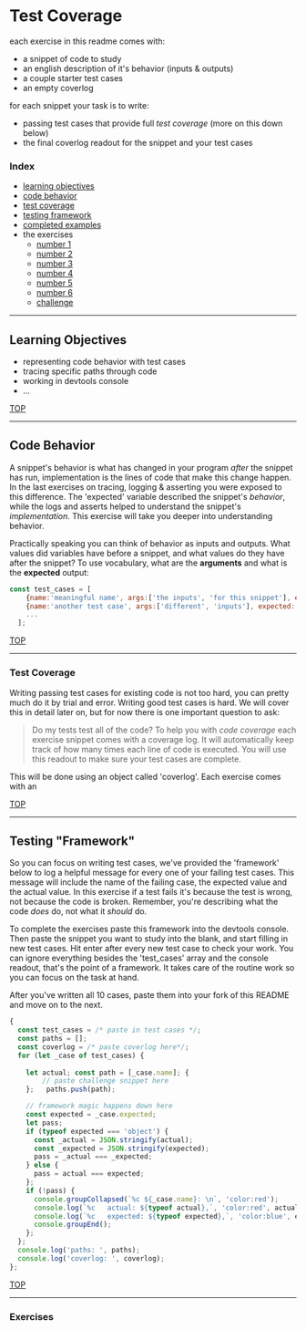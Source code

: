 # Test Coverage

each exercise in this readme comes with:
* a snippet of code to study
* an english description of it's behavior (inputs & outputs)
* a couple starter test cases
* an empty coverlog

for each snippet your task is to write:
* passing test cases that provide full _test coverage_ (more on this down below)
* the final coverlog readout for the snippet and your test cases 

### Index
* [learning objectives](#learning-objectives)
* [code behavior](#code-behavior)
* [test coverage](#test-coverage)
* [testing framework](#testing-framework)
* [completed examples](./completed-examples.md)
* the exercises
    * [number 1](#1)
    * [number 2](#2)
    * [number 3](#3)
    * [number 4](#4)
    * [number 5](#5)
    * [number 6](#6)
    * [challenge](#challenge)

---

## Learning Objectives

* representing code behavior with test cases
* tracing specific paths through code
* working in devtools console
* ...

[TOP](#test-coverage)

---

## Code Behavior

A snippet's behavior is what has changed in your program _after_ the snippet has run, implementation is the lines of code that make this change happen.  In the last exercises on tracing, logging & asserting you were exposed to this difference.  The 'expected' variable described the snippet's _behavior_, while the logs and asserts helped to understand the snippet's _implementation_. This exercise will take you deeper into understanding behavior.

Practically speaking you can think of behavior as inputs and outputs.   What values did variables have before a snippet, and what values do they have after the snippet?  To use vocabulary, what are the __arguments__ and what is the __expected__ output:
```js
const test_cases = [
    {name:'meaningful name', args:['the inputs', 'for this snippet'], expected: 'what it should output'},
    {name:'another test case', args:['different', 'inputs'], expected: 'the expected output'},
    ...
  ];
```

[TOP](#test-coverage)

---

### Test Coverage

Writing passing test cases for existing code is not too hard, you can pretty much do it by trial and error. Writing good test cases is hard.  We will cover this in detail later on, but for now there is one important question to ask:
> Do my tests test all of the code?
To help you with _code coverage_ each exercise snippet comes with a coverage log.  It will automatically keep track of how many times each line of code is executed.  You will use this readout to make sure your test cases are complete.

This will be done using an object called 'coverlog'.  Each exercise comes with an 


[TOP](#test-coverage)

---

## Testing "Framework"

So you can focus on writing test cases, we've provided the 'framework' below to log a helpful message for every one of your failing test cases.  This message will include the name of the failing case, the expected value and the actual value.  In this exercise if a test fails it's because the test is wrong, not because the code is broken.  Remember, you're describing what the code _does_ do, not what it _should_ do.

To complete the exercises paste this framework into the devtools console.  Then paste the snippet you want to study into the blank, and start filling in new test cases.  Hit enter after every new test case to check your work.  You can ignore everything besides the 'test\_cases' array and the console readout, that's the point of a framework.  It takes care of the routine work so you can focus on the task at hand.

After you've written all 10 cases, paste them into your fork of this README and move on to the next. 

```js
{
  const test_cases = /* paste in test cases */;
  const paths = [];
  const coverlog = /* paste coverlog here*/; 
  for (let _case of test_cases) {
  
    let actual; const path = [_case.name]; { 
        // paste challenge snippet here
    };   paths.push(path);

    // framework magic happens down here
    const expected = _case.expected;
    let pass;
    if (typeof expected === 'object') {
      const _actual = JSON.stringify(actual);
      const _expected = JSON.stringify(expected);
      pass = _actual === _expected;
    } else {
      pass = actual === expected;
    };
    if (!pass) {
      console.groupCollapsed(`%c ${_case.name}: \n`, 'color:red');
      console.log(`%c   actual: ${typeof actual},`, 'color:red', actual);
      console.log(`%c   expected: ${typeof expected},`, 'color:blue', expected);
      console.groupEnd();
    };
  };
  console.log('paths: ', paths);
  console.log('coverlog: ', coverlog);
};
```
[TOP](#test-coverage)

---

### Exercises















